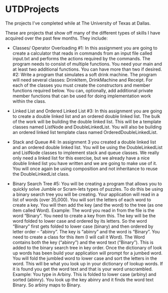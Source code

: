 # UTDProjects
The projects I've completed while at The University of Texas at Dallas.

These are projects that show off many of the different types of skills I have acquired over the past few months.
They include:
- Classes/ Operator Overloading
      #1:
      In this assignment you are going to create a calculator that reads in commands from an input file called
      input.txt and performs the actions required by the commands.
      The program needs to consist of multiple functions. You need your main and at least two additional
      functions. You can have more than two if desired. 
      #2:
      Write a program that simulates a soft drink machine. The program will need several classes: DrinkItem,
      DrinkMachine and Receipt. For each of the classes you must create the constructors and member
      functions required below. You can, optionally, add additional private member functions that can be used
      for doing implementation work within the class.
   
- Linked List and Ordered Linked List
      #3:
      In this assignment you are going to create a double linked list and an ordered double linked list.
      The bulk of the work will be building the double linked list. This will be a template classes named
      ListNode<DataType> and DoubleLinkedList<DataType>.
      You will also be building an ordered linked list template class named
      OrderedDoubleLinkedList<DataType>.
      
 - Stack and Queue
      #4:
      In assignment 3 you created a double linked list and an ordered double linked list. You will be using the
      DoubleLinkedList and ListNode classes to implement stack and queue classes. We really only need a
      linked list for this exercise, but we already have a nice double linked list you have written and we are
      going to make use of it. You will once again be using composition and not inheritance to reuse the
      DoubleLinkedList class. 

- Binary Search Tree
      #5:
      You will be creating a program that allows you to quickly solve Jumble or Scram-lets types of puzzles. To
      do this be using a binary search tree you will be creating. Your application will read in a list of words
      (over 35,000). You will sort the letters of each word to create a key. You will then add the key (and the
      word) to the tree (as one item called Word).
  Example:
      The word you read in from the file is the word “Binary”. You need to create a key from this. The key will
      be the word folded to lower case and ordered by its letters. So the word “Binary” first gets folded to
      lower case (binary) and then ordered by letter order – “abinry”. The key is “abinry” and the word is
      “Binary”. You need to create a class for this item (I will call it Word). The Word contains both the key
      (“abinry”) and the word text (“Binary”). This is added to the binary search tree in key order.
      Once the dictionary of look up words has been build your application will prompt for a jumbed word.
      You will fold the jumbled word to lower case and sort the letters in the word. This will be what you look
      up in your dictionary of lookup words. If it is found you get the word text and that is your word
      unscrambled.
  Example:
      You type in Arbiny. This is folded to lower case (arbiny) and sorted (abinry). You look up the key abinry
      and it finds the word text Binary. So arbiny maps to Binary. 
